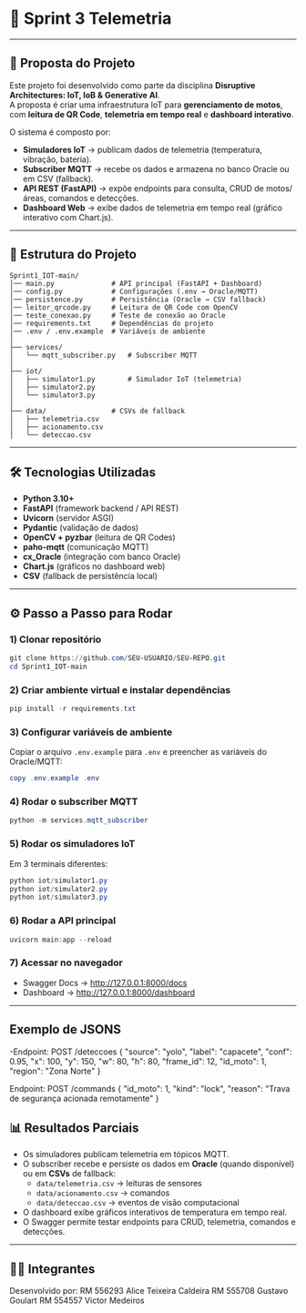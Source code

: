 # 🚀 Sprint 3 Telemetria

---

## 📖 Proposta do Projeto
Este projeto foi desenvolvido como parte da disciplina **Disruptive Architectures: IoT, IoB & Generative AI**.  
A proposta é criar uma infraestrutura IoT para **gerenciamento de motos**, com **leitura de QR Code**, **telemetria em tempo real** e **dashboard interativo**.

O sistema é composto por:
- **Simuladores IoT** → publicam dados de telemetria (temperatura, vibração, bateria).  
- **Subscriber MQTT** → recebe os dados e armazena no banco Oracle ou em CSV (fallback).  
- **API REST (FastAPI)** → expõe endpoints para consulta, CRUD de motos/áreas, comandos e detecções.  
- **Dashboard Web** → exibe dados de telemetria em tempo real (gráfico interativo com Chart.js).  

---

## 📂 Estrutura do Projeto
```
Sprint1_IOT-main/
│── main.py              # API principal (FastAPI + Dashboard)
│── config.py            # Configurações (.env → Oracle/MQTT)
│── persistence.py       # Persistência (Oracle → CSV fallback)
│── leitor_qrcode.py     # Leitura de QR Code com OpenCV
│── teste_conexao.py     # Teste de conexão ao Oracle
│── requirements.txt     # Dependências do projeto
│── .env / .env.example  # Variáveis de ambiente
│
├── services/
│   └── mqtt_subscriber.py   # Subscriber MQTT
│
├── iot/
│   ├── simulator1.py        # Simulador IoT (telemetria)
│   ├── simulator2.py
│   └── simulator3.py
│
├── data/                # CSVs de fallback
│   ├── telemetria.csv
│   ├── acionamento.csv
│   └── deteccao.csv
```

---

## 🛠️ Tecnologias Utilizadas
- **Python 3.10+**
- **FastAPI** (framework backend / API REST)
- **Uvicorn** (servidor ASGI)
- **Pydantic** (validação de dados)
- **OpenCV + pyzbar** (leitura de QR Codes)
- **paho-mqtt** (comunicação MQTT)
- **cx_Oracle** (integração com banco Oracle)
- **Chart.js** (gráficos no dashboard web)
- **CSV** (fallback de persistência local)

---

## ⚙️ Passo a Passo para Rodar

### 1) Clonar repositório
```powershell
git clone https://github.com/SEU-USUARIO/SEU-REPO.git
cd Sprint1_IOT-main
```

### 2) Criar ambiente virtual e instalar dependências
```powershell
pip install -r requirements.txt
```

### 3) Configurar variáveis de ambiente
Copiar o arquivo `.env.example` para `.env` e preencher as variáveis do Oracle/MQTT:
```powershell
copy .env.example .env
```

### 4) Rodar o subscriber MQTT
```powershell
python -m services.mqtt_subscriber
```

### 5) Rodar os simuladores IoT
Em 3 terminais diferentes:
```powershell
python iot/simulator1.py
python iot/simulator2.py
python iot/simulator3.py
```

### 6) Rodar a API principal
```powershell
uvicorn main:app --reload
```

### 7) Acessar no navegador
- Swagger Docs → http://127.0.0.1:8000/docs  
- Dashboard → http://127.0.0.1:8000/dashboard  

---

## Exemplo de JSONS

-Endpoint: POST /deteccoes
{
  "source": "yolo",
  "label": "capacete",
  "conf": 0.95,
  "x": 100,
  "y": 150,
  "w": 80,
  "h": 80,
  "frame_id": 12,
  "id_moto": 1,
  "region": "Zona Norte"
}

Endpoint: POST /commands
{
  "id_moto": 1,
  "kind": "lock",
  "reason": "Trava de segurança acionada remotamente"
}



## 📊 Resultados Parciais
- Os simuladores publicam telemetria em tópicos MQTT.  
- O subscriber recebe e persiste os dados em **Oracle** (quando disponível) ou em **CSVs** de fallback:  
  - `data/telemetria.csv` → leituras de sensores  
  - `data/acionamento.csv` → comandos  
  - `data/deteccao.csv` → eventos de visão computacional  
- O dashboard exibe gráficos interativos de temperatura em tempo real.  
- O Swagger permite testar endpoints para CRUD, telemetria, comandos e detecções.

---

## 👨‍💻 Integrantes

Desenvolvido por: 
RM 556293 Alice Teixeira Caldeira 
RM 555708 Gustavo Goulart 
RM 554557 Victor Medeiros
